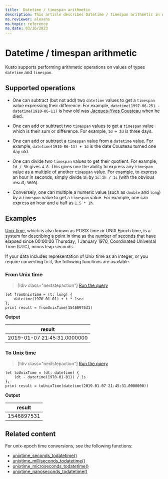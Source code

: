 ```yaml
---
title:  Datetime / timespan arithmetic
description: This article describes Datetime / timespan arithmetic in Azure Data Explorer.
ms.reviewer: alexans
ms.topic: reference
ms.date: 03/16/2023
---
```

# Datetime / timespan arithmetic

Kusto supports performing arithmetic operations on values of types `datetime`
and `timespan`.

## Supported operations

* One can subtract (but not add) two `datetime` values to get a `timespan` value
  expressing their difference.
  For example, `datetime(1997-06-25) - datetime(1910-06-11)` is how old was
  [Jacques-Yves Cousteau](https://en.wikipedia.org/wiki/Jacques_Cousteau) when
  he died.

* One can add or subtract two `timespan` values to get a `timespan` value
  which is their sum or difference.
  For example, `1d + 2d` is three days.

* One can add or subtract a `timespan` value from a `datetime` value.
  For example, `datetime(1910-06-11) + 1d` is the date Cousteau turned one day old.

* One can divide two `timespan` values to get their quotient.
  For example, `1d / 5h` gives `4.8`.
  This gives one the ability to express any `timespan` value as a multiple of
  another `timespan` value. For example, to express an hour in seconds, simply
  divide `1h` by `1s`: `1h / 1s` (with the obvious result, `3600`).

* Conversely, one can multiple a numeric value (such as `double` and `long`)
  by a `timespan` value to get a `timespan` value.
  For example, one can express an hour and a half as `1.5 * 1h`.

## Examples

[Unix time](https://en.wikipedia.org/wiki/Unix_time), which is also known as POSIX time or UNIX Epoch time,
is a system for describing a point in time as the number of seconds that have elapsed since
00:00:00 Thursday, 1 January 1970, Coordinated Universal Time (UTC), minus leap seconds.

If your data includes representation of Unix time as an integer, or you require converting to it,
the following functions are available.

### From Unix time

> [!div class="nextstepaction"]
> <a href="https://dataexplorer.azure.com/clusters/help/databases/Samples?query=H4sIAAAAAAAAA8tJLVFIK8rPDc3LrAjJzE1VsFXQKLHKyc9L1+SqVuBSAIKUxJLUEqCUhqGluYGugSEQaSpoK5QoaCkYFqcmK3DVWnMVFGXmlSgUpRaX5pQAjUA2UcPQ1MTMwtLc1NhQEwCPpAMfbgAAAA==" target="_blank">Run the query</a>

```kusto
let fromUnixTime = (t: long) { 
    datetime(1970-01-01) + t * 1sec 
};
print result = fromUnixTime(1546897531)
```

**Output**

| result |
|---|
| 2019-01-07 21:45:31.0000000 |

### To Unix time

> [!div class="nextstepaction"]
> <a href="https://dataexplorer.azure.com/clusters/help/databases/Samples?query=H4sIAAAAAAAAA8tJLVEoyQ/Ny6wIycxNVbBV0EgpsVJISSxJLQHyNRWqFbgUgAAoqqALF9YwtDQ30DUwBCJNTQV9BcNiBa5aa66Cosy8EoWi1OLSnBKgSQhjNeAajQwMLcEazRWMDK1MTK2MDfUMIEBTEwBVI1K3jAAAAA==" target="_blank">Run the query</a>

```kusto
let toUnixTime = (dt: datetime) { 
    (dt - datetime(1970-01-01)) / 1s 
};
print result = toUnixTime(datetime(2019-01-07 21:45:31.0000000))
```

**Output**

| result |
|---|
| 1546897531 |

## Related content

For unix-epoch time conversions, see the following functions:

* [unixtime_seconds_todatetime()](unixtime-seconds-todatetimefunction.md)
* [unixtime_milliseconds_todatetime()](unixtime-milliseconds-todatetimefunction.md)
* [unixtime_microseconds_todatetime()](unixtime-microseconds-todatetimefunction.md)
* [unixtime_nanoseconds_todatetime()](unixtime-nanoseconds-todatetimefunction.md)

